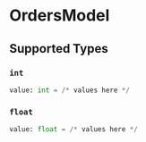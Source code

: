 # OrdersModel


## Supported Types

### `int`

```python
value: int = /* values here */
```

### `float`

```python
value: float = /* values here */
```

